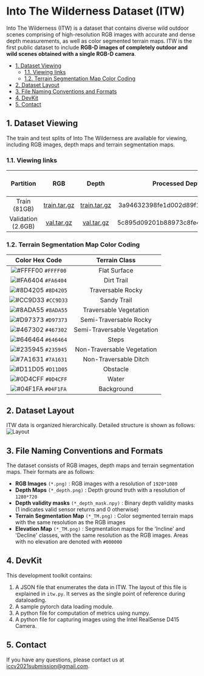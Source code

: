 # Into The Wilderness Dataset (ITW)
Into The Wilderness (ITW) is a dataset that contains diverse wild outdoor scenes comprising of high-resolution RGB images with accurate and dense depth measurements, as well as color segmented terrain maps. ITW is the first public dataset to include **RGB-D images of completely outdoor and wild scenes obtained with a single RGB-D camera**.

- [1. Dataset Viewing](#1-dataset-viewing)
  - [1.1. Viewing links](#11-viewing-links)
  - [1.2. Terrain Segmentation Map Color Coding](#12-terrain-segmentation-map-color-coding)
- [2. Dataset Layout](#2-dataset-layout)
- [3. File Naming Conventions and Formats](#3-file-naming-conventions-and-formats)
- [4. DevKit](#4-devkit)
- [5. Contact](#5-contact)

## 1. Dataset Viewing

The train and test splits of Into The Wilderness are available for viewing, including RGB images, depth maps and terrain segmentation maps.

### 1.1. Viewing links


|     Partition      |                     RGB                      | Depth                                               |             Processed Depth             | Terrain Segmented Maps |
| :----------------: | :------------------------------------------: | :-------------------------------------------------: | :-------------------------------------: | :------------: |
|    Train (81GB)    | [train.tar.gz](http://diode-dataset.s3.amazonaws.com/train.tar.gz) | [train.tar.gz](https://pan.baidu.com/s/1Ga9v6jVzyxfu1TUWJzo7mA) | 3a94632398fe1d002d89f11743f748b1 |
| Validation (2.6GB) | [val.tar.gz](http://diode-dataset.s3.amazonaws.com/val.tar.gz) | [val.tar.gz](https://pan.baidu.com/s/18IoX7f9W3F7acP0hjl7NSA) | 5c895d09201b88973c8fe4552a67dd85 |

### 1.2. Terrain Segmentation Map Color Coding

| Color Hex Code | Terrain Class |
| :-: | :-: |
| ![#FFFF00](https://via.placeholder.com/15/FFFF00/000000?text=+) `#FFFF00` | Flat Surface |  
| ![#FA6404](https://via.placeholder.com/15/FA6404/000000?text=+) `#FA6404` | Dirt Trail |  
| ![#8D4205](https://via.placeholder.com/15/8D4205/000000?text=+) `#8D4205` | Traversable Rocky |  
| ![#CC9D33](https://via.placeholder.com/15/CC9D33/000000?text=+) `#CC9D33` | Sandy Trail |  
| ![#8ADA55](https://via.placeholder.com/15/8ADA55/000000?text=+) `#8ADA55` | Traversable Vegetation |  
| ![#D97373](https://via.placeholder.com/15/D97373/000000?text=+) `#D97373` | Semi-Traversable Rocky |  
| ![#467302](https://via.placeholder.com/15/467302/000000?text=+) `#467302` | Semi-Traversable Vegetation |  
| ![#646464](https://via.placeholder.com/15/646464/000000?text=+) `#646464` | Steps |  
| ![#235945](https://via.placeholder.com/15/235945/000000?text=+) `#235945` | Non-Traversable Vegetation |  
| ![#7A1631](https://via.placeholder.com/15/7A1631/000000?text=+) `#7A1631` | Non-Traversable Ditch |  
| ![#D11D05](https://via.placeholder.com/15/D11D05/000000?text=+) `#D11D05` | Obstacle |  
| ![#0D4CFF](https://via.placeholder.com/15/0D4CFF/000000?text=+) `#0D4CFF` | Water |  
| ![#04F1FA](https://via.placeholder.com/15/04F1FA/000000?text=+) `#04F1FA` | Background |  


## 2. Dataset Layout
ITW data is organized hierarchically. Detailed structure is shown as follows:
![Layout](dataset_layout.png)

## 3. File Naming Conventions and Formats
The dataset consists of RGB images, depth maps and terrain segmentation maps. Their formats are as follows:
- **RGB Images** `(*.png)` : RGB images with a resolution of `1920*1080`
- **Depth Maps** `(*_depth.png)` : Depth ground truth with a resolution of `1280*720`
- **Depth validity masks** `(*_depth_mask.npy)` : Binary depth validity masks (1 indicates valid sensor returns and 0 otherwise)
- **Terrain Segmentation Map** `(*_TM.png)` : Color segmented terrain maps with the same resolution as the RGB images
- **Elevation Map** `(*_TM.png)` : Segmentation maps for the 'Incline' and 'Decline' classes, with the same resolution as the RGB images. Areas with no elevation are denoted with `#000000`

## 4. DevKit
This development toolkit contains:
1. A JSON file that enumerates the data in ITW. The layout of this file is explained in `itw.py`. It serves as the single point of reference during dataloading.
2. A sample pytorch data loading module.
3. A python file for computation of metrics using numpy.
4. A python file for capturing images using the Intel RealSense D415 Camera.

## 5. Contact
If you have any questions, please contact us at [iccv2021submission@gmail.com](iccv2021submission@gmail.com).
